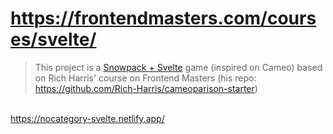 # https://frontendmasters.com/courses/svelte/

> This project is a <a href="https://github.com/snowpackjs/snowpack/tree/main/create-snowpack-app/app-template-svelte">Snowpack + Svelte</a> game (inspired on Cameo) based on Rich Harris' course on Frontend Masters (his repo: https://github.com/Rich-Harris/cameoparison-starter)

<br />
<a href="https://nocategory-svelte.netlify.app/">https://nocategory-svelte.netlify.app/</a>
